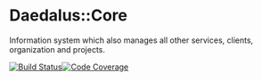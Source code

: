 # Daedalus::Core
Information system which also manages all other services, clients, organization and projects.

[![Build Status](https://travis-ci.org/daedalusproject/Daedalus-Core.svg?branch=master)](https://travis-ci.org/daedalusproject/Daedalus-Core)[![Code Coverage](https://codecov.io/gh/daedalusproject/Daedalus-Core/branch/master/graph/badge.svg)](https://codecov.io/gh/daedalusproject/Daedalus-Core)
